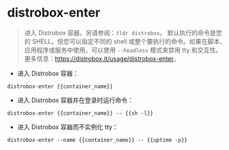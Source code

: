 # distrobox-enter

> 进入 Distrobox 容器。另请参阅：`tldr distrobox`。
> 默认执行的命令是您的 SHELL，但您可以指定不同的 shell 或整个要执行的命令。如果在脚本、应用程序或服务中使用，可以使用 `--headless` 模式来禁用 tty 和交互性。
> 更多信息：<https://distrobox.it/usage/distrobox-enter>。

- 进入 Distrobox 容器：

`distrobox-enter {{container_name}}`

- 进入 Distrobox 容器并在登录时运行命令：

`distrobox-enter {{container_name}} -- {{sh -l}}`

- 进入 Distrobox 容器而不实例化 tty：

`distrobox-enter --name {{container_name}} -- {{uptime -p}}`
